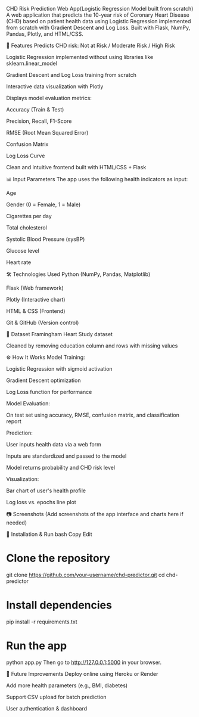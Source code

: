 CHD Risk Prediction Web App(Logistic Regression Model built from scratch)
A web application that predicts the 10-year risk of Coronary Heart Disease (CHD) based on patient health data using Logistic Regression implemented from scratch with Gradient Descent and Log Loss.
Built with Flask, NumPy, Pandas, Plotly, and HTML/CSS.

🚀 Features
Predicts CHD risk: Not at Risk / Moderate Risk / High Risk

Logistic Regression implemented without using libraries like sklearn.linear_model

Gradient Descent and Log Loss training from scratch

Interactive data visualization with Plotly

Displays model evaluation metrics:

Accuracy (Train & Test)

Precision, Recall, F1-Score

RMSE (Root Mean Squared Error)

Confusion Matrix

Log Loss Curve

Clean and intuitive frontend built with HTML/CSS + Flask

📊 Input Parameters
The app uses the following health indicators as input:

Age

Gender (0 = Female, 1 = Male)

Cigarettes per day

Total cholesterol

Systolic Blood Pressure (sysBP)

Glucose level

Heart rate

🛠️ Technologies Used
Python (NumPy, Pandas, Matplotlib)

Flask (Web framework)

Plotly (Interactive chart)

HTML & CSS (Frontend)

Git & GitHub (Version control)

📁 Dataset
Framingham Heart Study dataset

Cleaned by removing education column and rows with missing values

⚙️ How It Works
Model Training:

Logistic Regression with sigmoid activation

Gradient Descent optimization

Log Loss function for performance

Model Evaluation:

On test set using accuracy, RMSE, confusion matrix, and classification report

Prediction:

User inputs health data via a web form

Inputs are standardized and passed to the model

Model returns probability and CHD risk level

Visualization:

Bar chart of user's health profile

Log loss vs. epochs line plot

📷 Screenshots
(Add screenshots of the app interface and charts here if needed)

🔧 Installation & Run
bash
Copy
Edit
# Clone the repository
git clone https://github.com/your-username/chd-predictor.git
cd chd-predictor

# Install dependencies
pip install -r requirements.txt

# Run the app
python app.py
Then go to http://127.0.0.1:5000 in your browser.

📌 Future Improvements
Deploy online using Heroku or Render

Add more health parameters (e.g., BMI, diabetes)

Support CSV upload for batch prediction

User authentication & dashboard

